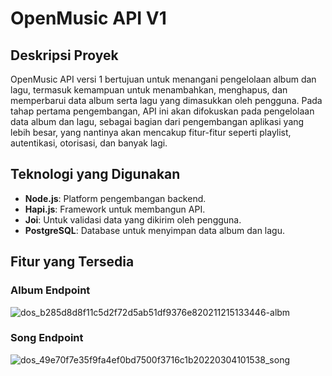 # OpenMusic API V1

## Deskripsi Proyek
OpenMusic API versi 1 bertujuan untuk menangani pengelolaan album dan lagu, termasuk kemampuan untuk menambahkan, menghapus, dan memperbarui data album serta lagu yang dimasukkan oleh pengguna. Pada tahap pertama pengembangan, API ini akan difokuskan pada pengelolaan data album dan lagu, sebagai bagian dari pengembangan aplikasi yang lebih besar, yang nantinya akan mencakup fitur-fitur seperti playlist, autentikasi, otorisasi, dan banyak lagi.

## Teknologi yang Digunakan
- **Node.js**: Platform pengembangan backend.
- **Hapi.js**: Framework untuk membangun API.
- **Joi**: Untuk validasi data yang dikirim oleh pengguna.
- **PostgreSQL**: Database untuk menyimpan data album dan lagu.

## Fitur yang Tersedia
### Album Endpoint
![dos_b285d8d8f11c5d2f72d5ab51df9376e820211215133446-albm](https://github.com/user-attachments/assets/65f7e29c-e5bb-440c-9fc3-183d94d03a6c)
### Song Endpoint

![dos_49e70f7e35f9fa4ef0bd7500f3716c1b20220304101538_song](https://github.com/user-attachments/assets/6cc0c053-ce8c-42c3-9ed8-b5030cf8bedd)


